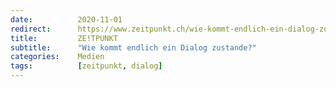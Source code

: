 ```yaml
---
date:          2020-11-01
redirect:      https://www.zeitpunkt.ch/wie-kommt-endlich-ein-dialog-zustande
title:         ZE!TPUNKT
subtitle:      "Wie kommt endlich ein Dialog zustande?"
categories:    Medien
tags:          [zeitpunkt, dialog]
---
```

